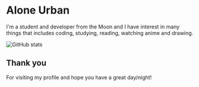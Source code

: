 # Alone Urban

I'm a student and developer from the Moon and I have interest in many things that includes coding, studying, reading, watching anime and drawing.

![GitHub stats](https://github-readme-stats.vercel.app/api?username=aloneurban&theme=tokyonight&show_icons=true)

## Thank you
For visiting my profile and hope you have a great day/night!
